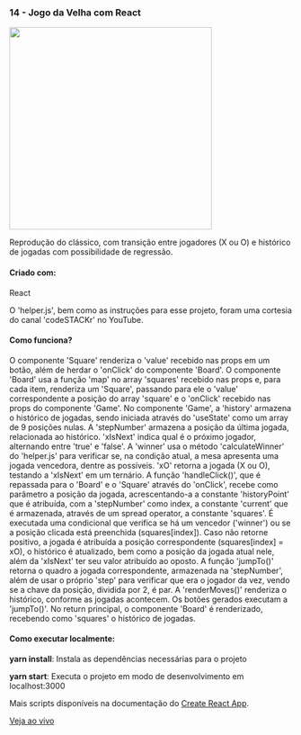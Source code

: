 <h3 align="left">14 - Jogo da Velha com React</h3>
<img src="https://drive.google.com/uc?export=view&id=18ajS4aPeZtL8DkUpeKWgK-MXdQ3AvPJ4" width="360" />
<p align="left">Reprodução do clássico, com transição entre jogadores (X ou O) e histórico de jogadas com possibilidade de regressão.</p>

<h4 align="left">Criado com:</h4>
<p align="left">React</p>
<p align="left">O 'helper.js', bem como as instruções para esse projeto, foram uma cortesia do canal 'codeSTACKr' no YouTube.</p>

<h4 align="left">Como funciona?</h4>
<p align="left">O componente 'Square' renderiza o 'value' recebido nas props em um botão, além de herdar o 'onClick' do componente 'Board'. O componente 'Board' usa a função 'map' no array 'squares' recebido nas props e, para cada item, renderiza um 'Square', passando para ele o 'value' correspondente a posição do array 'square' e o 'onClick' recebido nas props do componente 'Game'. No componente 'Game', a 'history' armazena o histórico de jogadas, sendo iniciada através do 'useState' como um array de 9 posições nulas. A 'stepNumber' armazena a posição da última jogada, relacionada ao histórico. 'xIsNext' indica qual é o próximo jogador, alternando entre 'true' e 'false'. A 'winner' usa o método 'calculateWinner' do 'helper.js' para verificar se, na condição atual, a mesa apresenta uma jogada vencedora, dentre as possíveis. 'xO' retorna a jogada (X ou O), testando a 'xIsNext' em um ternário. A função 'handleClick()', que é repassada para o 'Board' e o 'Square' através do 'onClick', recebe como parâmetro a posição da jogada, acrescentando-a a constante 'historyPoint' que é atribuída, com a 'stepNumber' como index, a constante 'current' que é armazenada, através de um spread operator, a constante 'squares'. É executada uma condicional que verifica se há um vencedor ('winner') ou se a posição clicada está preenchida (squares[index]). Caso não retorne positivo, a jogada é atribuída a posição correspondente (squares[index] = xO), o histórico é atualizado, bem como a posição da jogada atual nele, além da 'xIsNext' ter seu valor atribuído ao oposto. A função 'jumpTo()' retorna o quadro a jogada correspondente, armazenada na 'stepNumber', além de usar o próprio 'step' para verificar que era o jogador da vez, vendo se a chave da posição, dividida por 2, é par. A 'renderMoves()' renderiza o histórico, conforme as jogadas acontecem. Os botões gerados executam a 'jumpTo()'. No return principal, o componente 'Board' é renderizado, recebendo como 'squares' o histórico de jogadas.</p>

<h4 align="left">Como executar localmente:</h4>
<p align="left"><b>yarn install</b>: Instala as dependências necessárias para o projeto</p>
<p align="left"><b>yarn start</b>: Executa o projeto em modo de desenvolvimento em localhost:3000</p>

Mais scripts disponíveis na documentação do [Create React App](https://github.com/facebook/create-react-app).

[Veja ao vivo](https://g31-jogo-da-velha.now.sh/)
